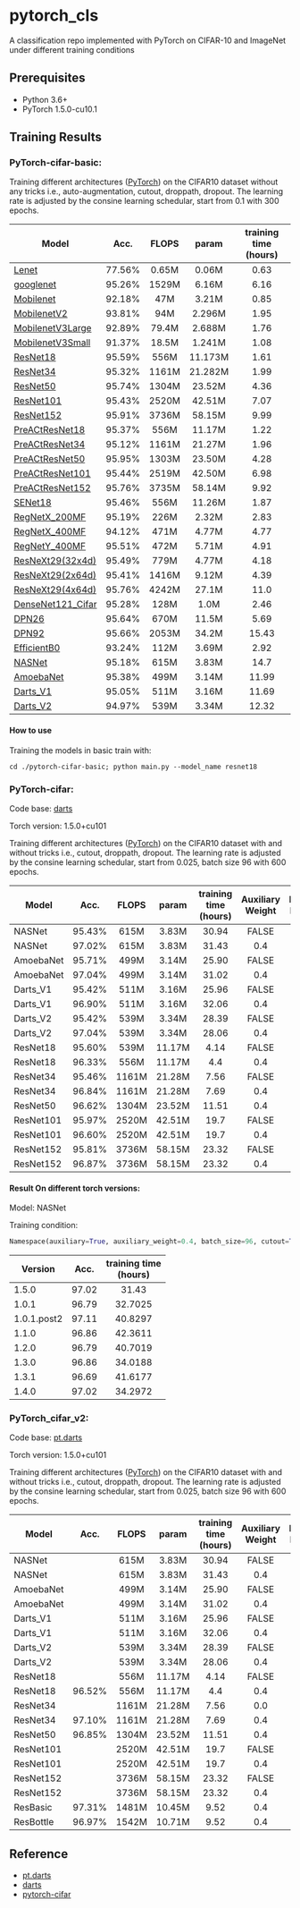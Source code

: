 # pytorch_cls
A classification repo implemented with PyTorch on CIFAR-10 and ImageNet under different training conditions 

## Prerequisites
- Python 3.6+
- PyTorch 1.5.0-cu10.1

## Training Results

### PyTorch-cifar-basic:

Training different architectures ([PyTorch](http://pytorch.org/)) on the CIFAR10 dataset without any tricks i.e., auto-augmentation, cutout, droppath, dropout. The learning rate is adjusted by the consine learning schedular, start from 0.1 with 300 epochs.


| Model             | Acc.        | FLOPS        | param        | training time <br> (hours)|
| ----------------- | :---------: | :---------:  | :---------:  | :---------:               |
| [Lenet](http://vision.stanford.edu/cs598_spring07/papers/Lecun98.pdf)|   77.56%    |0.65M | 0.06M | 0.63 |
| [googlenet](https://arxiv.org/pdf/1409.4842.pdf)      |   95.26%    |1529M | 6.16M | 6.16 |
| [Mobilenet](https://arxiv.org/pdf/1704.04861.pdf)     |   92.18%    |47M   | 3.21M | 0.85 |
| [MobilenetV2](https://arxiv.org/pdf/1801.04381.pdf)   |   93.81%    | 94M  | 2.296M| 1.95 |
|[MobilenetV3Large](https://arxiv.org/pdf/1905.02244.pdf)|   92.89%   | 79.4M| 2.688M| 1.76 |
|[MobilenetV3Small](https://arxiv.org/pdf/1905.02244.pdf)|   91.37%   | 18.5M| 1.241M| 1.08 |
| [ResNet18](https://arxiv.org/abs/1512.03385)          | 95.59%      | 556M |11.173M| 1.61 |
| [ResNet34](https://arxiv.org/abs/1512.03385)          | 95.32%      | 1161M|21.282M| 1.99 |
| [ResNet50](https://arxiv.org/abs/1512.03385)          | 95.74%      | 1304M|23.52M | 4.36 |
| [ResNet101](https://arxiv.org/abs/1512.03385)         | 95.43%      | 2520M|42.51M | 7.07 |
| [ResNet152](https://arxiv.org/abs/1512.03385)         | 95.91%      | 3736M|58.15M | 9.99 |
| [PreACtResNet18](https://arxiv.org/pdf/1603.05027.pdf)| 95.37%      | 556M |11.17M | 1.22 |
| [PreACtResNet34](https://arxiv.org/pdf/1603.05027.pdf)| 95.12%      | 1161M|21.27M | 1.96 |
| [PreACtResNet50](https://arxiv.org/pdf/1603.05027.pdf)| 95.95%      | 1303M|23.50M | 4.28 |
|[PreACtResNet101](https://arxiv.org/pdf/1603.05027.pdf)| 95.44%      | 2519M|42.50M | 6.98 |
|[PreACtResNet152](https://arxiv.org/pdf/1603.05027.pdf)| 95.76%      | 3735M|58.14M | 9.92 |
| [SENet18](https://arxiv.org/abs/1709.01507)           | 95.46%      | 556M |11.26M | 1.87 |
| [RegNetX_200MF](https://arxiv.org/abs/2003.13678)     | 95.19%      | 226M |2.32M  | 2.83 |
| [RegNetX_400MF](https://arxiv.org/abs/2003.13678)     | 94.12%      | 471M |4.77M  | 4.77 |
| [RegNetY_400MF](https://arxiv.org/abs/2003.13678)     | 95.51%      | 472M |5.71M  | 4.91 |
| [ResNeXt29(32x4d)](https://arxiv.org/abs/1611.05431)  | 95.49%      | 779M | 4.77M | 4.18 |
| [ResNeXt29(2x64d)](https://arxiv.org/abs/1611.05431)  | 95.41%      | 1416M| 9.12M | 4.39 |
| [ResNeXt29(4x64d)](https://arxiv.org/abs/1611.05431)  | 95.76%      | 4242M| 27.1M | 11.0 |
| [DenseNet121_Cifar](https://arxiv.org/abs/1608.06993) | 95.28%      | 128M | 1.0M  | 2.46 |
| [DPN26](https://arxiv.org/abs/1707.01629)             | 95.64%      | 670M | 11.5M | 5.69 |
| [DPN92](https://arxiv.org/abs/1707.01629)             | 95.66%      |2053M | 34.2M |15.43 |
| [EfficientB0](https://arxiv.org/pdf/1905.11946.pdf)   | 93.24%      | 112M | 3.69M | 2.92 |
| [NASNet](https://arxiv.org/pdf/1905.11946.pdf)        | 95.18%      | 615M | 3.83M | 14.7 |
| [AmoebaNet](https://arxiv.org/abs/1802.01548)         | 95.38%      | 499M | 3.14M | 11.99|
| [Darts_V1](https://arxiv.org/abs/1806.09055)          | 95.05%      | 511M | 3.16M | 11.69|
| [Darts_V2](https://arxiv.org/abs/1806.09055)          | 94.97%      | 539M | 3.34M | 12.32|

#### How to use
Training the models in basic train with:

`cd ./pytorch-cifar-basic; python main.py --model_name resnet18`



### PyTorch-cifar:

Code base: [darts](https://github.com/quark0/darts)

Torch version: 1.5.0+cu101

Training different architectures ([PyTorch](http://pytorch.org/)) on the CIFAR10 dataset with and without tricks i.e., cutout, droppath, dropout. The learning rate is adjusted by the consine learning schedular, start from 0.025, batch size 96 with 600 epochs.

| Model   | Acc. | FLOPS | param|training time <br> (hours)|Auxiliary Weight|Drop Path|Cutout|
| -       | :-:  | :--:  | :--: | :-----------------------:|:-------------: |:-------:|:----:|
|NASNet   |95.43%| 615M  | 3.83M| 30.94                    |FALSE           | 0.2     |FALSE |
|NASNet   |97.02%| 615M  | 3.83M| 31.43                    |0.4             | 0.2     |16    |
|AmoebaNet|95.71%| 499M  | 3.14M| 25.90                    |FALSE           | 0.2     |FALSE |
|AmoebaNet|97.04%| 499M  | 3.14M| 31.02                    |0.4             | 0.2     |16    |
|Darts_V1 |95.42%| 511M  | 3.16M| 25.96                    |FALSE           | 0.2     |FALSE |
|Darts_V1 |96.90%| 511M  | 3.16M| 32.06                    |0.4             | 0.2     |16    |
|Darts_V2 |95.42%| 539M  | 3.34M| 28.39                    |FALSE           | 0.2     |FALSE |
|Darts_V2 |97.04%| 539M  | 3.34M| 28.06                    |0.4             | 0.2     |16    |
|ResNet18 |95.60%| 539M  |11.17M| 4.14                     |FALSE           | 0.2     |FALSE |
|ResNet18 |96.33%| 556M  |11.17M| 4.4                      |0.4             | 0.2     |16    |
|ResNet34 |95.46%| 1161M |21.28M| 7.56                     |FALSE           | 0.2     |FALSE |
|ResNet34 |96.84%| 1161M |21.28M| 7.69                     |0.4             | 0.2     |16    |
|ResNet50 |96.62%| 1304M |23.52M| 11.51                    |0.4             | 0.2     |16    |
|ResNet101|95.97%| 2520M |42.51M| 19.7                     |FALSE           | 0.2     |FALSE |
|ResNet101|96.60%| 2520M |42.51M| 19.7                     |0.4             | 0.2     |16    |
|ResNet152|95.81%| 3736M |58.15M| 23.32                    |FALSE           | 0.2     |FALSE |
|ResNet152|96.87%| 3736M |58.15M| 23.32                    |0.4             | 0.2     |16    |

#### Result On different torch versions:

Model: NASNet

Training condition: 
``` python
Namespace(auxiliary=True, auxiliary_weight=0.4, batch_size=96, cutout=True, cutout_length=16, data='/gdata/cifar10', drop_path_prob=0.2, epochs=600, gpu=0, grad_clip=5, init_channels=36, layers=20, learning_rate=0.025, model_name='nasnet', momentum=0.9, report_freq=50, seed=0, weight_decay=0.0003)
```

| Version   | Acc. | training time <br> (hours)|
| -         | :-:  | :----------------------:  |
| 1.5.0     | 97.02| 31.43                     |
| 1.0.1     | 96.79| 32.7025                   |
|1.0.1.post2| 97.11| 40.8297                   |
| 1.1.0     | 96.86| 42.3611                   |
| 1.2.0     | 96.79| 40.7019                   |
| 1.3.0     | 96.86| 34.0188                   |
| 1.3.1     | 96.69| 41.6177                   |
| 1.4.0     | 97.02| 34.2972                   |


### PyTorch_cifar_v2:

Code base: [pt.darts](https://github.com/khanrc/pt.darts)

Torch version: 1.5.0+cu101

Training different architectures ([PyTorch](http://pytorch.org/)) on the CIFAR10 dataset with and without tricks i.e., cutout, droppath, dropout. The learning rate is adjusted by the consine learning schedular, start from 0.025, batch size 96 with 600 epochs.

| Model   | Acc. | FLOPS | param|training time <br> (hours)|Auxiliary Weight|Drop Path|Cutout|
| -       | :-:  | :--:  | :--: | :-----------------------:|:-------------: |:-------:|:----:|
|NASNet   |      | 615M  | 3.83M| 30.94                    |FALSE           | 0.2     |FALSE |
|NASNet   |      | 615M  | 3.83M| 31.43                    |0.4             | 0.2     |16    |
|AmoebaNet|      | 499M  | 3.14M| 25.90                    |FALSE           | 0.2     |FALSE |
|AmoebaNet|      | 499M  | 3.14M| 31.02                    |0.4             | 0.2     |16    |
|Darts_V1 |      | 511M  | 3.16M| 25.96                    |FALSE           | 0.2     |FALSE |
|Darts_V1 |      | 511M  | 3.16M| 32.06                    |0.4             | 0.2     |16    |
|Darts_V2 |      | 539M  | 3.34M| 28.39                    |FALSE           | 0.2     |FALSE |
|Darts_V2 |      | 539M  | 3.34M| 28.06                    |0.4             | 0.2     |16    |
|ResNet18 |      | 556M  |11.17M| 4.14                     |FALSE           | 0.2     |FALSE |
|ResNet18 |96.52%| 556M  |11.17M| 4.4                      |0.4             | 0.2     |16    |
|ResNet34 |      | 1161M |21.28M| 7.56                     |0.0             | 0.0     |0.0   |
|ResNet34 |97.10%| 1161M |21.28M| 7.69                     |0.4             | 0.2     |16    |
|ResNet50 |96.85%| 1304M |23.52M| 11.51                    |0.4             | 0.2     |16    |
|ResNet101|      | 2520M |42.51M| 19.7                     |FALSE           | 0.2     |FALSE |
|ResNet101|      | 2520M |42.51M| 19.7                     |0.4             | 0.2     |16    |
|ResNet152|      | 3736M |58.15M| 23.32                    |FALSE           | 0.2     |FALSE |
|ResNet152|      | 3736M |58.15M| 23.32                    |0.4             | 0.2     |16    |
|ResBasic |97.31%| 1481M |10.45M| 9.52                     |0.4             | 0.2     |16    |
|ResBottle|96.97%| 1542M |10.71M| 9.52                     |0.4             | 0.2     |16    |


## Reference

* [pt.darts](https://github.com/khanrc/pt.darts)
* [darts](https://github.com/quark0/darts)
* [pytorch-cifar](https://github.com/kuangliu/pytorch-cifar)